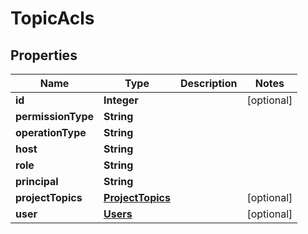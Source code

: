 # TopicAcls

## Properties
Name | Type | Description | Notes
------------ | ------------- | ------------- | -------------
**id** | **Integer** |  |  [optional]
**permissionType** | **String** |  | 
**operationType** | **String** |  | 
**host** | **String** |  | 
**role** | **String** |  | 
**principal** | **String** |  | 
**projectTopics** | [**ProjectTopics**](ProjectTopics.md) |  |  [optional]
**user** | [**Users**](Users.md) |  |  [optional]

